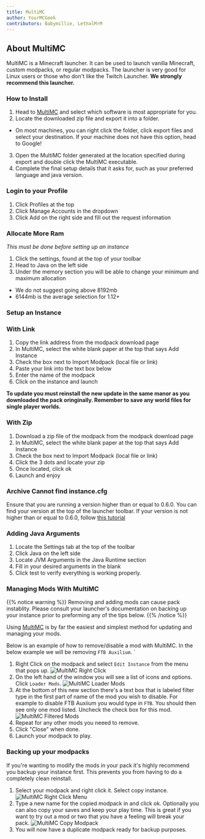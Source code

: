 ```yaml
---
title: MultiMC
author: YourMCGeek
contributors: Babymillie, LethalMrM
---
```


## About MultiMC

MultiMC is a Minecraft launcher. It can be used to launch vanilla Minecraft, custom modpacks, or regular modpacks. The launcher is very good for Linux users or those who don't like the Twitch Launcher. **We strongly recommend this launcher.**

### How to Install
1. Head to [MultiMC](https://multimc.org) and select which software is most appropriate for you.
2. Locate the downloaded zip file and export it into a folder.
  - On most machines, you can right click the folder, click export files and select your destination. If your machine does not have this option, head to Google!
3. Open the MultiMC folder generated at the location specified during export and double click the MultiMC executable.
4. Complete the final setup details that it asks for, such as your preferred language and java version.

### Login to your Profile
1. Click Profiles at the top
2. Click Manage Accounts in the dropdown
3. Click Add on the right side and fill out the request information

### Allocate More Ram
*This must be done before setting up an instance*
1. Click the settings, found at the top of your toolbar
2. Head to Java on the left side
3. Under the memory section you will be able to change your minimum and maximum allocation
  - We do not suggest going above 8192mb
  - 6144mb is the average selection for 1.12+

### Setup an Instance
### With Link
1. Copy the link address from the modpack download page
2. In MultiMC, select the white blank paper at the top that says Add Instance
3. Check the box next to Import Modpack (local file or link)
4. Paste your link into the text box below
5. Enter the name of the modpack
6. Click on the instance and launch

**To update you must reinstall the new update in the same manor as you downloaded the pack oringinally. Remember to save any world files for single player worlds.**
### With Zip
1. Download a zip file of the modpack from the modpack download page
2. In MultiMC, select the white blank paper at the top that says Add Instance
3. Check the box next to Import Modpack (local file or link)
4. Click the 3 dots and locate your zip
5. Once located, click ok
6. Launch and enjoy

### Archive Cannot find instance.cfg
Ensure that you are running a version higher than or equal to 0.6.0. You can find your version at the top of the launcher toolbar. If your version is not higher than or equal to 0.6.0, follow [this tutorial](https://github.com/MultiMC/MultiMC5/wiki/Switching-update-channels)

### Adding Java Arguments
1. Locate the Settings tab at the top of the toolbar
2. Click Java on the left side
3. Locate JVM Arguments in the Java Runtime section
4. Fill in your desired arguments in the blank
5. Click test to verify everything is working properly.

### Managing Mods With MultiMC
{{% notice warning %}}
Removing and adding mods can cause pack instablity. Please consult your launcher's documentation on backing up your instance prior to preforming any of the tips below.
{{% /notice %}}

Using [MultiMC](https://multimc.org/) is by far the easiest and simplest method for updating and managing your mods. 

Below is an example of how to remove/disable a mod with MultiMC. In the below example we will be removing `FTB Auxilium`.
`
1. Right Click on the modpack and select `Edit Instance` from the menu that pops up.
![MultiMC Right Click](../../../../assets/images/multimc/multimc-rightclick.png) 
2. On the left hand of the window you will see a list of icons and options. Click `Loader Mods`.
![MultiMC Loader Mods](../../../../assets/images/multimc/multimc-loadermods.png) 
3. At the bottom of this new section there's a text box that is labeled filter type in the first part of name of the mod you wish to disable. For example to disable FTB Auxiium you would type in `FTB`. You should then see only one mod listed. Uncheck the check box for this mod.
![MultiMC Filtered Mods](../../../../assets/images/multimc/multimc-filtered.png) 
4. Repeat for any other mods you neeed to remove.
5. Click "Close" when done.
6. Launch your modpack to play.

### Backing up your modpacks
If you're wanting to modify the mods in your pack it's highly recommend you backup your instance first. This prevents you from having to do a completely clean reinstall.

1. Select your modpack and right click it. Select copy instance.
![MultiMC Right Click Menu](../../../../assets/images/multimc/multimc-rightclick.png) 
2. Type a new name for the copied modpack in and click ok. Optionally you can also copy your saves and keep your play time. This is great if you want to try out a mod or two that you have a feeling will break your pack.
![MultiMC Copy Modpack](../../../../assets/images/multimc/multimc-copy-instance.png) 
3. You will now have a duplicate modpack ready for backup purposes.